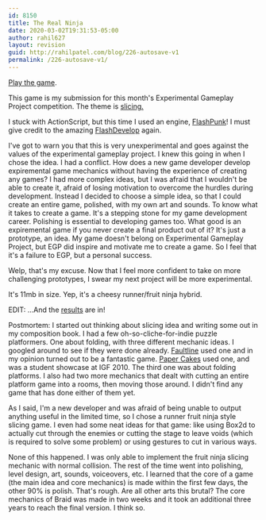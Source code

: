 ```yaml
---
id: 8150
title: The Real Ninja
date: 2020-03-02T19:31:53-05:00
author: rahil627
layout: revision
guid: http://rahilpatel.com/blog/226-autosave-v1
permalink: /226-autosave-v1/
---
```

<a href="http://www.rahilpatel.com/the_real_ninja.html">Play the game</a>.

This game is my submission for this month's Experimental Gameplay Project competition. The theme is <a href="http://experimentalgameplay.com/blog/2011/10/october-2011-is-slicing/">slicing.</a>

I stuck with ActionScript, but this time I used an engine, <a href="http://flashpunk.net/" title="FlashPunk">FlashPunk</a>! I must give credit to the amazing <a href="http://www.flashdevelop.org/wikidocs/index.php?title=Main_Page">FlashDevelop</a> again.

I've got to warn you that this is very unexperimental and goes against the values of the experimental gameplay project. I knew this going in when I chose the idea. I had a conflict. How does a new game developer develop expiremental game mechanics without having the experience of creating any games? I had more complex ideas, but I was afraid that I wouldn't be able to create it, afraid of losing motivation to overcome the hurdles during development. Instead I decided to choose a simple idea, so that I could create an entire game, polished, with my own art and sounds. To know what it takes to create a game. It's a stepping stone for my game development career. Polishing is essential to developing games too. What good is an expiremental game if you never create a final product out of it? It's just a prototype, an idea. My game doesn't belong on Experimental Gameplay Project, but EGP did inspire and motivate me to create a game. So I feel that it's a failure to EGP, but a personal success.

Welp, that's my excuse. Now that I feel more confident to take on more challenging prototypes, I swear my next project will be more experimental.

It's 11mb in size. Yep, it's a cheesy runner/fruit ninja hybrid.

EDIT: ...And the <a href="http://experimentalgameplay.com/blog/2011/10/slicing-roundup/">results</a> are in!

Postmortem:
I started out thinking about slicing idea and writing some out in my composition book. I had a few oh-so-cliche-for-indie puzzle platformers. One about folding, with three different mechanic ideas. I googled around to see if they were done already. <a href="http://www.nitrome.com/games/faultline/">Faultline</a> used one and in my opinion turned out to be a fantastic game. <a href="http://www.gamesetwatch.com/2010/01/foldable_platformer_paper_cake.php">Paper Cakes</a> used one, and was a student showcase at IGF 2010. The third one was about folding platforms. I also had two more mechanics that dealt with cutting an entire platform game into a rooms, then moving those around. I didn't find any game that has done either of them yet.

As I said, I'm a new developer and was afraid of being unable to output anything useful in the limited time, so I chose a runner fruit ninja style slicing game. I even had some neat ideas for that game: like using Box2d to actually cut through the enemies or cutting the stage to leave voids (which is required to solve some problem) or using gestures to cut in various ways.

None of this happened. I was only able to implement the fruit ninja slicing mechanic with normal collision. The rest of the time went into polishing, level design, art, sounds, voiceovers, etc. I learned that the core of a game (the main idea and core mechanics) is made within the first few days, the other 90% is polish. That's rough. Are all other arts this brutal? The core mechanics of Braid was made in two weeks and it took an additional three years to reach the final version. I think so.